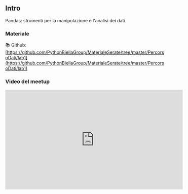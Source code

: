 ## Intro

Pandas: strumenti per la manipolazione e l'analisi dei dati

### Materiale

📚 Github:
[https://github.com/PythonBiellaGroup/MaterialeSerate/tree/master/PercorsoDati/lab1](https://github.com/PythonBiellaGroup/MaterialeSerate/tree/master/PercorsoDati/lab1)

### Video del meetup

<iframe width="560" height="315" src="https://www.youtube.com/embed/1TZ9jMaIbDo?si=ZjJwyq73rOhMYZqh" title="YouTube video player" frameborder="0" allow="accelerometer; autoplay; clipboard-write; encrypted-media; gyroscope; picture-in-picture; web-share" allowfullscreen></iframe>